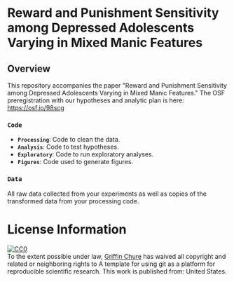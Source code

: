 # Reward and Punishment Sensitivity among Depressed Adolescents Varying in Mixed Manic Features 

## Overview
This repository accompanies the paper "Reward and Punishment Sensitivity among Depressed Adolescents Varying in Mixed Manic Features." The OSF preregistration with our hypotheses and analytic plan is here: https://osf.io/98scg

### **`Code`** 
 * **`Processing`**: Code to clean the data. 
 * **`Analysis`**: Code to test hypotheses. 
 * **`Exploratory`**: Code to run exploratory analyses. 
 * **`Figures`**: Code used to generate figures. 

### **`Data`** 
All raw data collected from your experiments as well as copies of the transformed data from your processing code. 

# License Information

<p xmlns:dct="http://purl.org/dc/terms/" xmlns:vcard="http://www.w3.org/2001/vcard-rdf/3.0#">
  <a rel="license"
     href="http://creativecommons.org/publicdomain/zero/1.0/">
    <img src="http://i.creativecommons.org/p/zero/1.0/88x31.png" style="border-style: none;" alt="CC0" />
  </a>
  <br />
  To the extent possible under law,
  <a rel="dct:publisher"
     href="github.com/gchure/reproducible_research">
    <span property="dct:title">Griffin Chure</span></a>
  has waived all copyright and related or neighboring rights to
  <span property="dct:title">A template for using git as a platform for reproducible scientific research</span>.
This work is published from:
<span property="vcard:Country" datatype="dct:ISO3166"
      content="US" about="github.com/gchure/reproducible_research">
  United States</span>.
</p>
